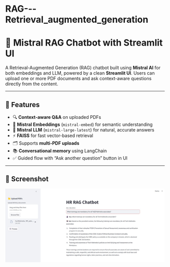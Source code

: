 # RAG---Retrieval_augmented_generation
# 📄 Mistral RAG Chatbot with Streamlit UI

A Retrieval-Augmented Generation (RAG) chatbot built using **Mistral AI** for both embeddings and LLM, powered by a clean **Streamlit UI**. Users can upload one or more PDF documents and ask context-aware questions directly from the content.

---

## 🚀 Features

- 🔍 **Context-aware Q&A** on uploaded PDFs
- 🧠 **Mistral Embeddings** (`mistral-embed`) for semantic understanding
- 🤖 **Mistral LLM** (`mistral-large-latest`) for natural, accurate answers
- ⚡ **FAISS** for fast vector-based retrieval
- 🗂️ Supports **multi-PDF uploads**
- 📚 **Conversational memory** using LangChain
- ✅ Guided flow with “Ask another question” button in UI

---

## 📸 Screenshot

![RAG Chatbot UI](https://github.com/kshitijchaudhari94/RAG-Retrieval_augmented_generation/blob/0e4b2e2d48a5ddd46bdb654224cec18910ff8fa9/Sample_QnA_Image.jpg)

